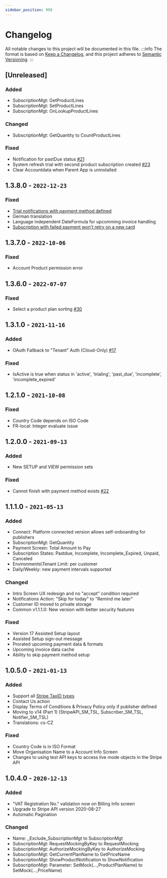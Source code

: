 ```yaml
---
sidebar_position: 998
---
```

# Changelog
All notable changes to this project will be documented in this file.
:::info
The format is based on [Keep a Changelog](https://keepachangelog.com/en/1.0.0/),
and this project adheres to [Semantic Versioning](https://semver.org/spec/v2.0.0.html).
:::
## [Unreleased]
### Added
- SubscriptionMgt: GetProductLines
- SubscriptionMgt: SetProductLines
- SubscriptionMgt: OnLookupProductLines
### Changed
- SubscriptionMgt: GetQuantity to CountProductLines
### Fixed
- Notification for pastDue status [#21](https://github.com/thetanz/smp-docs/issues/21)
- System refresh trial with second product subscription created [#23](https://github.com/thetanz/smp-docs/issues/23)
- Clear Accountdata when Parent App is uninstalled
## 1.3.8.0 - `2022-12-23`
### Fixed
- [Trial notifications with payment method defined](https://365extensions.canny.io/bc/p/trial-notifications-with-payment-method-defined)
- German translation
- Language independent DateFormula for upcomming invoice handling
- [Subscription with failed payment won't retry on a new card](https://feedback.365extensions.com/bc/p/subscription-with-failed-payment-wont-retry-on-a-new-card)
## 1.3.7.0 - `2022-10-06`
### Fixed
- Account Product permission error
## 1.3.6.0 - `2022-07-07`
### Fixed
- Select a product plan sorting [#30](https://github.com/thetanz/smp-docs/issues/30)
## 1.3.1.0 - `2021-11-16`
### Added
- OAuth Fallback to "Tenant" Auth (Cloud-Only) [#17](https://github.com/thetanz/smp-docs/issues/17)
### Fixed
- IsActive is true when status in 'active', 'trialing', 'past_due', 'incomplete', 'incomplete_expired'
## 1.2.1.0 - `2021-10-08`
### Fixed
- Country Code depends on ISO Code
- FR-local: Integer evaluate issue
## 1.2.0.0 - `2021-09-13`
### Added
- New SETUP and VIEW permission sets
### Fixed
- Cannot finish with payment method exists [#22](https://github.com/thetanz/smp-docs/issues/22)
## 1.1.1.0 - `2021-05-13`
### Added
- Connect: Platform connected version allows self-onboarding for publishers
- SubscriptionMgt: GetQuantity
- Payment Screen: Total Amount to Pay
- Subscription States: Pastdue, Incomplete, Incomplete_Expired, Unpaid, Canceled
- Environments\Tenant Limit: per customer
- Daily/Weekly: new payment intervals supported 
### Changed
- Intro Screen UX redesign and no "accept" condition required
- Notifications Action: "Skip for today" to "Remind me later"
- Customer ID moved to private storage
- Common v1.1.1.0: New version with better security features
### Fixed
- Version 17 Assisted Setup layout
- Assisted Setup sign-out message
- Prorated upcoming payment data & formats 
- Upcoming invoice data cache
- Ability to skip payment method setup
## 1.0.5.0 - `2021-01-13`
### Added
- Support all [Stripe TaxID types](https://stripe.com/docs/billing/customer/tax-ids#supported-tax-id)
- Contact Us action
- Display Terms of Conditions & Privacy Policy only if publisher defined
- Moving to v14 (Part 1) (StripeAPI_SM_TSL, Subscriber_SM_TSL, Notifier_SM_TSL)
- Translations: cs-CZ
### Fixed
- Country Code is in ISO Format
- Move Organisation Name to a Account Info Screen
- Changes to using test API keys to access live mode objects in the Stripe API
## 1.0.4.0 - `2020-12-13`
### Added
- "VAT Registration No." validation now on Billing Info screen
- Upgrade to Stripe API version 2020-08-27
- Automatic Pagination
### Changed
- Name: _Exclude_SubscriptionMgt to SubscriptionMgt
- SubscriptionMgt: RequestMockingByKey to RequestMocking
- SubscriptionMgt: AuthorizeMockingByKey to AuthorizeMocking
- SubscriptionMgt: GetCurrentPlanName to GetPriceName
- SubscriptionMgt: ShowProductNotification to ShowNotification
- SubscriptionMgt: Parameter: SetMock(...,ProductPlanName) to SetMock(...,PriceName)
